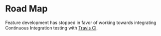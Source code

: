 # Road Map
Feature development has stopped in favor of working towards integrating
Continuous Integration testing with [Travis CI](https://travis-ci.org/).
